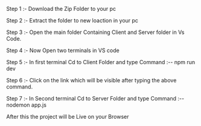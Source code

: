 Step 1 :- Download the Zip Folder to your pc 

Step 2 :- Extract the folder to new loaction in your pc

Step 3 :- Open the main folder Containing Client and Server folder in Vs Code.

Step 4 :- Now Open two terminals in VS code 

Step 5 :- In first terminal Cd to Client Folder and type Command :-- npm run dev 

Step 6 :- Click on the link which will be visible after typing the above command.


Step 7 :- In Second terminal Cd to Server Folder and type Command :-- nodemon app.js


After this the project will  be Live on your Browser

